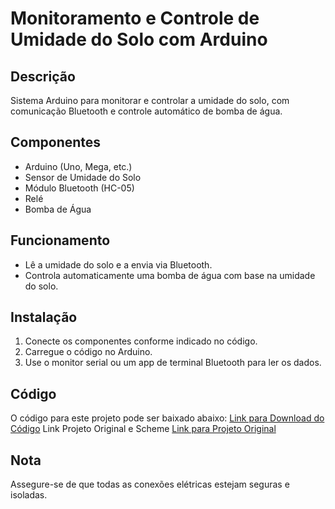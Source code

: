 
# Monitoramento e Controle de Umidade do Solo com Arduino

## Descrição
Sistema Arduino para monitorar e controlar a umidade do solo, com comunicação Bluetooth e controle automático de bomba de água.

## Componentes
- Arduino (Uno, Mega, etc.)
- Sensor de Umidade do Solo
- Módulo Bluetooth (HC-05)
- Relé
- Bomba de Água

## Funcionamento
- Lê a umidade do solo e a envia via Bluetooth.
- Controla automaticamente uma bomba de água com base na umidade do solo.

## Instalação
1. Conecte os componentes conforme indicado no código.
2. Carregue o código no Arduino.
3. Use o monitor serial ou um app de terminal Bluetooth para ler os dados.

## Código
O código para este projeto pode ser baixado abaixo:
[Link para Download do Código](https://github.com/nevuos/Smart-Hydration-Monitor/archive/refs/heads/main.zip)
Link Projeto Original e Scheme 
[Link para Projeto Original](https://circuitdigest.com/microcontroller-projects/automatic-irrigation-system-using-arduino-uno)

## Nota
Assegure-se de que todas as conexões elétricas estejam seguras e isoladas.
